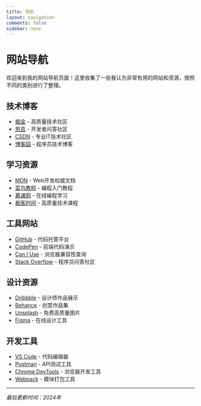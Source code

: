 ```yaml
---
title: 导航
layout: navigation
comments: false
sidebar: none
---
```


# 网站导航

欢迎来到我的网站导航页面！这里收集了一些我认为非常有用的网站和资源，按照不同的类别进行了整理。

## 技术博客

- [掘金](https://juejin.cn) - 高质量技术社区
- [思否](https://segmentfault.com) - 开发者问答社区  
- [CSDN](https://www.csdn.net) - 专业IT技术社区
- [博客园](https://www.cnblogs.com) - 程序员技术博客

## 学习资源

- [MDN](https://developer.mozilla.org) - Web开发权威文档
- [菜鸟教程](https://www.runoob.com) - 编程入门教程
- [慕课网](https://www.imooc.com) - 在线编程学习
- [极客时间](https://time.geekbang.org) - 高质量技术课程

## 工具网站

- [GitHub](https://github.com) - 代码托管平台
- [CodePen](https://codepen.io) - 前端代码演示
- [Can I Use](https://caniuse.com) - 浏览器兼容性查询
- [Stack Overflow](https://stackoverflow.com) - 程序员问答社区

## 设计资源

- [Dribbble](https://dribbble.com) - 设计师作品展示
- [Behance](https://www.behance.net) - 创意作品集
- [Unsplash](https://unsplash.com) - 免费高质量图片
- [Figma](https://www.figma.com) - 在线设计工具

## 开发工具

- [VS Code](https://code.visualstudio.com) - 代码编辑器
- [Postman](https://www.postman.com) - API测试工具
- [Chrome DevTools](https://developers.google.com/web/tools/chrome-devtools) - 浏览器开发工具
- [Webpack](https://webpack.js.org) - 模块打包工具

---

*最后更新时间：2024年*
